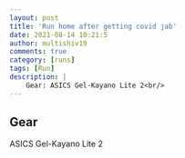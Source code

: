```yaml
---
layout: post
title: 'Run home after getting covid jab'
date: 2021-08-14 10:21:5
author: multishiv19
comments: true
category: [runs]
tags: [Run]
description: |
    Gear: ASICS Gel-Kayano Lite 2<br/>
---
```


## Gear
ASICS Gel-Kayano Lite 2



<div width='100%' class='strava-embed-placeholder' data-embed-type='activity' data-embed-id='5788090218'></div>
<script src='https://strava-embeds.com/embed.js'></script>
